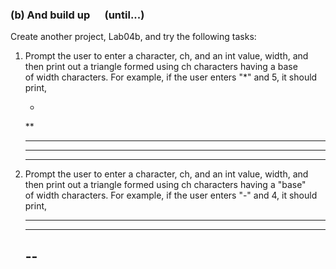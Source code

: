 ### (b) And build up      (until...)

Create another project, Lab04b, and try the following tasks:

1.  Prompt the user to enter a character, ch, and an int value, width, and then print out a triangle formed using ch characters having a base of width characters. For example, if the user enters "*" and 5, it should print,

    *
    **
    ***
    ****
    *****

2.  Prompt the user to enter a character, ch, and an int value, width, and then print out a triangle formed using ch characters having a "base" of width characters. For example, if the user enters "-" and 4, it should print,

    ----
    ---
    --
    -